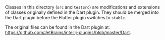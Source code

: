 Classes in this directory (`src` and `testSrc`) are modifications and extensions
of classes originally defined in the Dart plugin. They should be merged into the
Dart plugin before the Flutter plugin switches to `stable`.

The original files can be found in the Dart plugin at:
https://github.com/JetBrains/intellij-plugins/blob/master/Dart.

